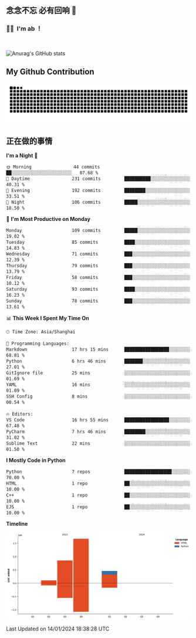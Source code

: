 ## 念念不忘 必有回响  👋
### 👨‍🔧&nbsp;&nbsp;I'm ab ！

<br>

![Anurag's GitHub stats](https://github-readme-stats.vercel.app/api?username=abinzzz&count_private=true&show_icons=true&theme=tokyonight)


## My Github Contribution
![](https://github.com/abinzzz/abinzzz/blob/output/github-contribution-grid-snake.svg)

## 正在做的事情

<!--START_SECTION:waka-->
**I'm a Night 🦉** 

```text
🌞 Morning                44 commits          ██░░░░░░░░░░░░░░░░░░░░░░░   07.68 % 
🌆 Daytime                231 commits         ██████████░░░░░░░░░░░░░░░   40.31 % 
🌃 Evening                192 commits         ████████░░░░░░░░░░░░░░░░░   33.51 % 
🌙 Night                  106 commits         █████░░░░░░░░░░░░░░░░░░░░   18.50 % 
```
📅 **I'm Most Productive on Monday** 

```text
Monday                   109 commits         █████░░░░░░░░░░░░░░░░░░░░   19.02 % 
Tuesday                  85 commits          ████░░░░░░░░░░░░░░░░░░░░░   14.83 % 
Wednesday                71 commits          ███░░░░░░░░░░░░░░░░░░░░░░   12.39 % 
Thursday                 79 commits          ███░░░░░░░░░░░░░░░░░░░░░░   13.79 % 
Friday                   58 commits          ███░░░░░░░░░░░░░░░░░░░░░░   10.12 % 
Saturday                 93 commits          ████░░░░░░░░░░░░░░░░░░░░░   16.23 % 
Sunday                   78 commits          ███░░░░░░░░░░░░░░░░░░░░░░   13.61 % 
```


📊 **This Week I Spent My Time On** 

```text
🕑︎ Time Zone: Asia/Shanghai

💬 Programming Languages: 
Markdown                 17 hrs 15 mins      █████████████████░░░░░░░░   68.81 % 
Python                   6 hrs 46 mins       ███████░░░░░░░░░░░░░░░░░░   27.01 % 
GitIgnore file           25 mins             ░░░░░░░░░░░░░░░░░░░░░░░░░   01.69 % 
YAML                     16 mins             ░░░░░░░░░░░░░░░░░░░░░░░░░   01.09 % 
SSH Config               8 mins              ░░░░░░░░░░░░░░░░░░░░░░░░░   00.54 % 

🔥 Editors: 
VS Code                  16 hrs 55 mins      █████████████████░░░░░░░░   67.48 % 
PyCharm                  7 hrs 46 mins       ████████░░░░░░░░░░░░░░░░░   31.02 % 
Sublime Text             22 mins             ░░░░░░░░░░░░░░░░░░░░░░░░░   01.50 % 
```

**I Mostly Code in Python** 

```text
Python                   7 repos             ██████████████████░░░░░░░   70.00 % 
HTML                     1 repo              ██░░░░░░░░░░░░░░░░░░░░░░░   10.00 % 
C++                      1 repo              ██░░░░░░░░░░░░░░░░░░░░░░░   10.00 % 
EJS                      1 repo              ██░░░░░░░░░░░░░░░░░░░░░░░   10.00 % 
```



**Timeline**

![Lines of Code chart](https://raw.githubusercontent.com/abinzzz/abinzzz/main/assets/bar_graph.png)


 Last Updated on 14/01/2024 18:38:28 UTC
<!--END_SECTION:waka-->


